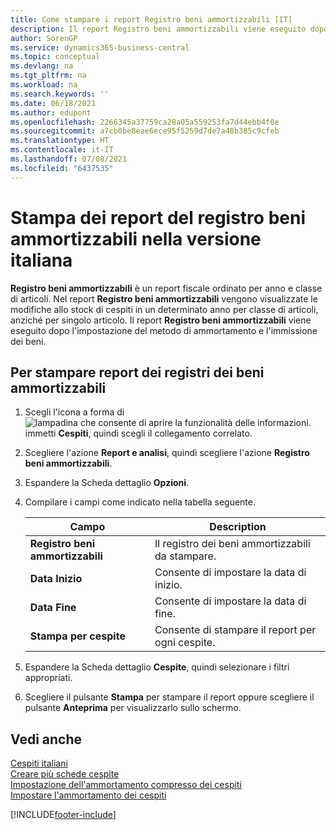 ```yaml
---
title: Come stampare i report Registro beni ammortizzabili [IT]
description: Il report Registro beni ammortizzabili viene eseguito dopo l'impostazione del metodo di ammortamento e l'immissione dei beni.
author: SorenGP
ms.service: dynamics365-business-central
ms.topic: conceptual
ms.devlang: na
ms.tgt_pltfrm: na
ms.workload: na
ms.search.keywords: ''
ms.date: 06/18/2021
ms.author: edupont
ms.openlocfilehash: 2266345a37759ca28a05a559253fa7d44ebb4f0e
ms.sourcegitcommit: a7cb0be8eae6ece95f5259d7de7a48b385c9cfeb
ms.translationtype: HT
ms.contentlocale: it-IT
ms.lasthandoff: 07/08/2021
ms.locfileid: "6437535"
---
```

# <a name="print-depreciation-book-reports-in-the-italian-version"></a>Stampa dei report del registro beni ammortizzabili nella versione italiana
**Registro beni ammortizzabili** è un report fiscale ordinato per anno e classe di articoli. Nel report **Registro beni ammortizzabili** vengono visualizzate le modifiche allo stock di cespiti in un determinato anno per classe di articoli, anziché per singolo articolo. Il report **Registro beni ammortizzabili** viene eseguito dopo l'impostazione del metodo di ammortamento e l'immissione dei beni.  

## <a name="to-print-depreciation-book-reports"></a>Per stampare report dei registri dei beni ammortizzabili  

1.  Scegli l'icona a forma di ![lampadina che consente di aprire la funzionalità delle informazioni.](../../media/ui-search/search_small.png "Informazioni sull'operazione che si desidera eseguire") immetti **Cespiti**, quindi scegli il collegamento correlato.  
2.  Scegliere l'azione **Report e analisi**, quindi scegliere l'azione **Registro beni ammortizzabili**.  
3.  Espandere la Scheda dettaglio **Opzioni**.  
4.  Compilare i campi come indicato nella tabella seguente.  

    |Campo|Description|  
    |---------------------------------|---------------------------------------|  
    |**Registro beni ammortizzabili**|Il registro dei beni ammortizzabili da stampare.|  
    |**Data Inizio**|Consente di impostare la data di inizio.|  
    |**Data Fine**|Consente di impostare la data di fine.|  
    |**Stampa per cespite**|Consente di stampare il report per ogni cespite.|  

5.  Espandere la Scheda dettaglio **Cespite**, quindi selezionare i filtri appropriati.  
6.  Scegliere il pulsante **Stampa** per stampare il report oppure scegliere il pulsante **Anteprima** per visualizzarlo sullo schermo.  

## <a name="see-also"></a>Vedi anche  
 [Cespiti italiani](italian-fixed-assets.md)   
 [Creare più schede cespite](how-to-create-multiple-fixed-asset-cards.md)   
 [Impostazione dell'ammortamento compresso dei cespiti](how-to-set-up-compressed-depreciation-of-fixed-assets.md)  
 [Impostare l'ammortamento dei cespiti](../../fa-how-setup-depreciation.md)


[!INCLUDE[footer-include](../../includes/footer-banner.md)]